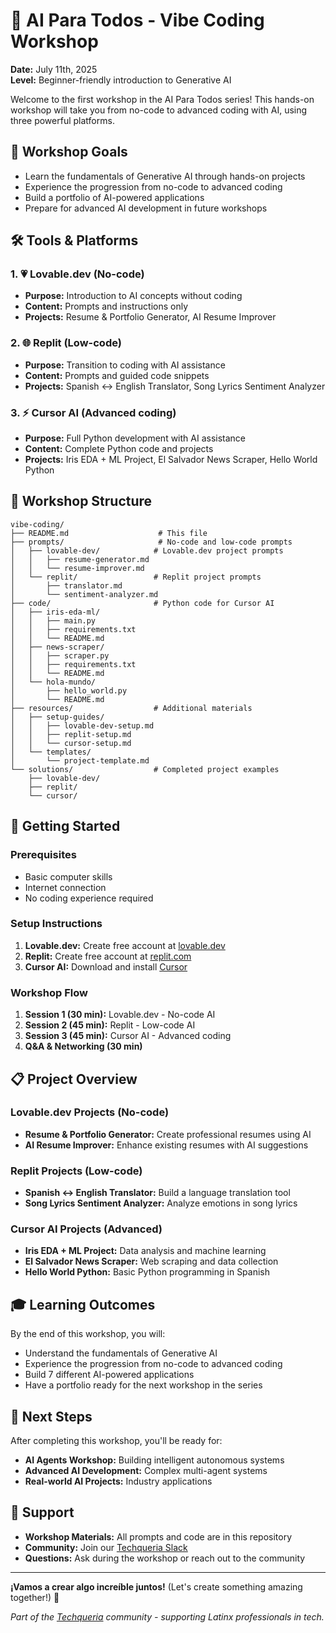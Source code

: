 # 🎨 AI Para Todos - Vibe Coding Workshop

**Date:** July 11th, 2025  
**Level:** Beginner-friendly introduction to Generative AI

Welcome to the first workshop in the AI Para Todos series! This hands-on workshop will take you from no-code to advanced coding with AI, using three powerful platforms.

## 🎯 Workshop Goals

- Learn the fundamentals of Generative AI through hands-on projects
- Experience the progression from no-code to advanced coding
- Build a portfolio of AI-powered applications
- Prepare for advanced AI development in future workshops

## 🛠️ Tools & Platforms

### 1. 💗 Lovable.dev (No-code)
- **Purpose:** Introduction to AI concepts without coding
- **Content:** Prompts and instructions only
- **Projects:** Resume & Portfolio Generator, AI Resume Improver

### 2. 🌐 Replit (Low-code)
- **Purpose:** Transition to coding with AI assistance
- **Content:** Prompts and guided code snippets
- **Projects:** Spanish ↔ English Translator, Song Lyrics Sentiment Analyzer

### 3. ⚡ Cursor AI (Advanced coding)
- **Purpose:** Full Python development with AI assistance
- **Content:** Complete Python code and projects
- **Projects:** Iris EDA + ML Project, El Salvador News Scraper, Hello World Python

## 📁 Workshop Structure

```
vibe-coding/
├── README.md                    # This file
├── prompts/                     # No-code and low-code prompts
│   ├── lovable-dev/            # Lovable.dev project prompts
│   │   ├── resume-generator.md
│   │   └── resume-improver.md
│   └── replit/                 # Replit project prompts
│       ├── translator.md
│       └── sentiment-analyzer.md
├── code/                       # Python code for Cursor AI
│   ├── iris-eda-ml/
│   │   ├── main.py
│   │   ├── requirements.txt
│   │   └── README.md
│   ├── news-scraper/
│   │   ├── scraper.py
│   │   ├── requirements.txt
│   │   └── README.md
│   └── hola-mundo/
│       ├── hello_world.py
│       └── README.md
├── resources/                  # Additional materials
│   ├── setup-guides/
│   │   ├── lovable-dev-setup.md
│   │   ├── replit-setup.md
│   │   └── cursor-setup.md
│   └── templates/
│       └── project-template.md
└── solutions/                  # Completed project examples
    ├── lovable-dev/
    ├── replit/
    └── cursor/
```

## 🚀 Getting Started

### Prerequisites
- Basic computer skills
- Internet connection
- No coding experience required

### Setup Instructions
1. **Lovable.dev:** Create free account at [lovable.dev](https://lovable.dev)
2. **Replit:** Create free account at [replit.com](https://replit.com)
3. **Cursor AI:** Download and install [Cursor](https://cursor.sh)

### Workshop Flow
1. **Session 1 (30 min):** Lovable.dev - No-code AI
2. **Session 2 (45 min):** Replit - Low-code AI
3. **Session 3 (45 min):** Cursor AI - Advanced coding
4. **Q&A & Networking (30 min)**

## 📋 Project Overview

### Lovable.dev Projects (No-code)
- **Resume & Portfolio Generator:** Create professional resumes using AI
- **AI Resume Improver:** Enhance existing resumes with AI suggestions

### Replit Projects (Low-code)
- **Spanish ↔ English Translator:** Build a language translation tool
- **Song Lyrics Sentiment Analyzer:** Analyze emotions in song lyrics

### Cursor AI Projects (Advanced)
- **Iris EDA + ML Project:** Data analysis and machine learning
- **El Salvador News Scraper:** Web scraping and data collection
- **Hello World Python:** Basic Python programming in Spanish

## 🎓 Learning Outcomes

By the end of this workshop, you will:
- Understand the fundamentals of Generative AI
- Experience the progression from no-code to advanced coding
- Build 7 different AI-powered applications
- Have a portfolio ready for the next workshop in the series

## 🔗 Next Steps

After completing this workshop, you'll be ready for:
- **AI Agents Workshop:** Building intelligent autonomous systems
- **Advanced AI Development:** Complex multi-agent systems
- **Real-world AI Projects:** Industry applications

## 🤝 Support

- **Workshop Materials:** All prompts and code are in this repository
- **Community:** Join our [Techqueria Slack](https://techqueria.slack.com/)
- **Questions:** Ask during the workshop or reach out to the community

---

**¡Vamos a crear algo increíble juntos!** (Let's create something amazing together!) 🚀

*Part of the [Techqueria](https://techqueria.org) community - supporting Latinx professionals in tech.* 
